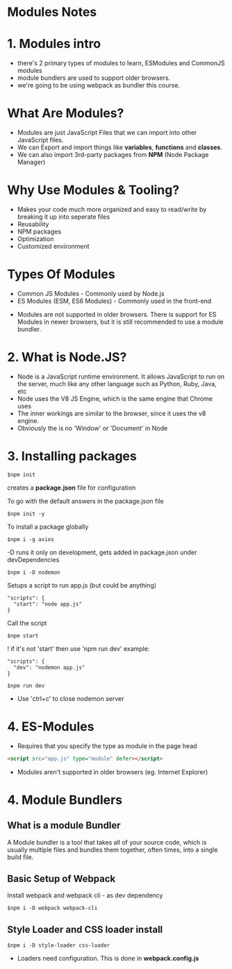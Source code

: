 # Modules Notes

# 1. Modules intro
  - there's 2 primary types of modules to learn, ESModules and CommonJS modules
  - module bundlers are used to support older browsers.
  - we're going to be using webpack as bundler this course.

# What Are Modules?
- Modules are just JavaScript Files that we can import into other JavaScript files.
- We can Export and import things like **variables**, **functions** and **classes**.
- We can also import 3rd-party packages from **NPM** (Node Package Manager)

# Why Use Modules & Tooling?
- Makes your code much more organized and easy to read/write by breaking it up into seperate files
- Reusability
- NPM packages
- Optimization
- Customized environment

# Types Of Modules
- Common JS Modules - Commonly used by Node.js
- ES Modules (ESM, ES6 Modules) - Commonly used in the front-end

* Modules are not supported in older browsers. There is support for ES Modules in newer browsers, but it is still recommended to use a module bundler.

# 2. What is Node.JS?
- Node is a JavaScript runtime environment. It allows JavaScript to run on the server, much like any other language such as Python, Ruby, Java, etc
- Node uses the V8 JS Engine, which is the same engine that Chrome uses
- The inner workings are similar to the browser, since it uses the v8 engine. 
- Obviously the is no 'Window' or 'Document' in Node

# 3. Installing packages
``` JS Terminal
$npm init
```
creates a **package.json** file for configuration

To go with the default answers in the package.json file
``` JS Terminal
$npm init -y
```

To install a package globally
``` JS Terminal
$npm i -g axios
```

-D runs it only on development, gets added in package.json under devDependencies
``` JS Terminal
$npm i -D nodemon
```

Setups a script to run app.js (but could be anything)
``` JS package.json
"scripts": {
  "start": "node app.js"
}
```
Call the script
``` JS Terminal
$npm start
```

! if it's not 'start' then use 'npm run dev'
example:
``` JS package.json
"scripts": {
  "dev": "nodemon app.js"
}
```

``` JS Terminal
$npm run dev
```
- Use 'ctrl+c' to close nodemon server

# 4. ES-Modules
- Requires that you specify the type as module in the page head
``` HTML
<script src="app.js" type="module" defer></script>
```
- Modules aren't supported in older browsers (eg. Internet Explorer)


# 4. Module Bundlers
## What is a module Bundler
A Module bundler is a tool that takes all of your source code, which is usually multiple files and bundles them together, often times, into a single build file.

## Basic Setup of Webpack
Install webpack and webpack cli - as dev dependency
``` JS Terminal
$npm i -D webpack webpack-cli
```

## Style Loader and CSS loader install
``` JS Terminal
$npm i -D style-loader css-loader
```
- Loaders need configuration. This is done in **webpack.config.js**






